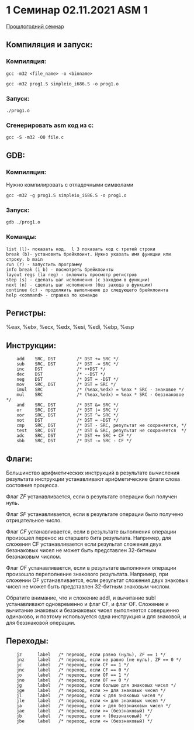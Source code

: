 # 1 Семинар 02.11.2021 ASM 1

[Прошлогодний семнар](https://github.com/blackav/hse-caos-2020/blob/master/07-asm1/README.md)

## Компиляция и запуск:

### Компиляция:

`gcc -m32 <file_name> -o <binname>`

`gcc -m32 prog1.S simpleio_i686.S -o prog1.o`

### Запуск:

`./prog1.o`

### Сгенерировать asm код из c:

`gcc -S -m32 -O0 file.c`

## GDB:

### Компиляция:

Нужно компилировать с отладочными символами

`gcc -m32 -g prog1.S simpleio_i686.S -o prog1.o`

### Запуск:

`gdb ./prog1.o`

### Команды:

    list (l)- показать код.  l 3 показать код с третей строки
    break (b)- установить брейкпоинт. Нужно указать имя функции или строку. b main
    run (r) - запустить программу
    info break (i b) - посмотреть брейкпоинты
    layout regs (la reg) - включить просмотр регистров
    step (s) - сделать шаг исполнения (с заходом в функции)
    next (n) - сделать шаг исполнения (без захода в функции)
    continue (c) - продолжить выполнение до следующего брейкпоинта
    help <command> - справка по команде


## Регистры:

%eax, %ebx, %ecx, %edx, %esi, %edi, %ebp, %esp

## Инструкции:

        add    SRC, DST        /* DST += SRC */
        sub    SRC, DST        /* DST -= SRC */
        inc    DST             /* ++DST */
        dec    DST             /* --DST */
        neg    DST             /* DST = -DST */
        mov    SRC, DST        /* DST = SRC */
        imul   SRC             /* (%eax,%edx) = %eax * SRC - знаковое */
        mul    SRC             /* (%eax,%edx) = %eax * SRC - беззнаковое */
        and    SRC, DST        /* DST &= SRC */
        or     SRC, DST        /* DST |= SRC */
        xor    SRC, DST        /* DST ^= SRC */
        not    DST             /* DST = ~DST */
        cmp    SRC, DST        /* DST - SRC, результат не сохраняется, */
        test   SRC, DST        /* DST & SRC, результат не сохраняется  */
        adc    SRC, DST        /* DST += SRC + CF */
        sbb    SRC, DST        /* DST -= SRC - CF */

## Флаги:

Большинство арифметических инструкций в результате вычисления результата инструкции устанавливают арифметические флаги слова состояния процесса.

Флаг *ZF* устанавливается, если в результате операции был получен нуль.

Флаг *SF* устанавливается, если в результате операции было получено отрицательное число.

Флаг *CF* устанавливается, если в результате выполнения операции произошел перенос из старшего бита результата. Например, для сложения CF устанавливается если результат сложения двух беззнаковых чисел не может быть представлен 32-битным беззнаковым числом.

Флаг *OF* устанавливается, если в результате выполняния операции произошло переполнение знакового результата. Например, при сложении OF устанавливается, если результат сложения двух знаковых чисел не может быть представлен 32-битным знаковым числом.

Обратите внимание, что и сложение addl, и вычитание subl устанавливают одновременно и флаг CF, и флаг OF. Сложение и вычитание знаковых и беззнаковых чисел выполняется совершенно одинаково, и поэтому используется одна инструкция и для знаковой, и для беззнаковой операции.

## Переходы:

        jz      label   /* переход, если равно (нуль), ZF == 1 */
        jnz     label   /* переход, если не равно (не нуль), ZF == 0 */
        jc      label   /* переход, если CF == 1 */
        jnc     label   /* переход, если CF == 0 */
        jo      label   /* переход, если OF == 1 */
        jno     label   /* переход, если OF == 0 */
        jg      label   /* переход, если больше для знаковых чисел */
        jge     label   /* переход, если >= для знаковых чисел */
        jl      label   /* переход, если < для знаковых чисел */
        jle     label   /* переход, если <= для знаковых чисел */
        ja      label   /* переход, если > для беззнаковых чисел */
        jae     label   /* переход, если >= (беззнаковый) */
        jb      label   /* переход, если < (беззнаковый) */
        jbe     label   /* переход, если <= (беззнаковый) */


